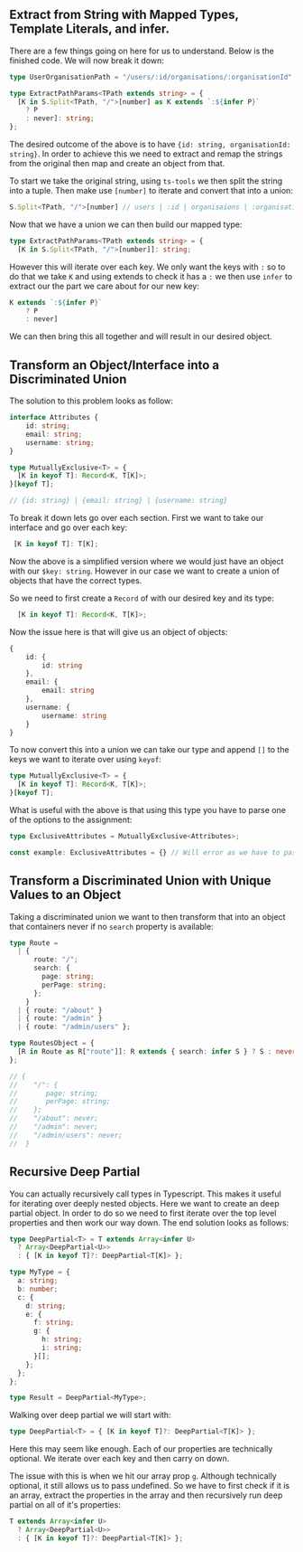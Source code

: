 ## Extract from String with Mapped Types, Template Literals, and infer.

There are a few things going on here for us to understand. Below is the finished code. We will now break it down:

```ts
type UserOrganisationPath = "/users/:id/organisations/:organisationId";

type ExtractPathParams<TPath extends string> = {
  [K in S.Split<TPath, "/">[number] as K extends `:${infer P}`
    ? P
    : never]: string;
};
```

The desired outcome of the above is to have `{id: string, organisationId: string}`. In order to achieve this we need to extract and remap the strings from the original then map and create an object from that.

To start we take the original string, using `ts-tools` we then split the string into a tuple. Then make use `[number]` to iterate and convert that into a union:

```ts
S.Split<TPath, "/">[number] // users | :id | organisaions | :organisationId
```

Now that we have a union we can then build our mapped type:

```ts
type ExtractPathParams<TPath extends string> = {
  [K in S.Split<TPath, "/">[number]]: string;
```

However this will iterate over each key. We only want the keys with `:` so to do that we take `K` and using extends to check it has a `:` we then use `infer` to extract our the part we care about for our new key:

```ts
K extends `:${infer P}`
    ? P
    : never]
```

We can then bring this all together and will result in our desired object.


## Transform an Object/Interface into a Discriminated Union

The solution to this problem looks as follow:

```ts
interface Attributes {
	id: string;
	email: string;
	username: string;
}

type MutuallyExclusive<T> = {
  [K in keyof T]: Record<K, T[K]>;
}[keyof T];

// {id: string} | {email: string} | {username: string}
```

To break it down lets go over each section. First we want to take our interface and go over each key:

```ts
 [K in keyof T]: T[K];
```

Now the above is a simplified version where we would just have an object with our `$key: string`. However in our case we want to create a union of objects that have the correct types. 

So we need to first create a `Record` of with our desired key and its type:

```ts
  [K in keyof T]: Record<K, T[K]>;
```

Now the issue here is that will give us an object of objects:

```ts
{
	id: {
		id: string
	},
	email: {
		email: string
	},
	username: {
		username: string
	}
}
```

To now convert this into a union we can take our type and append `[]` to the keys we want to iterate over using `keyof`:

```ts
type MutuallyExclusive<T> = {
  [K in keyof T]: Record<K, T[K]>;
}[keyof T];
```

What is useful with the above is that using this type you have to parse one of the options to the assignment:

```ts
type ExclusiveAttributes = MutuallyExclusive<Attributes>;

const example: ExclusiveAttributes = {} // Will error as we have to pass at least having one of the defined Attributes
```

## Transform a Discriminated Union with Unique Values to an Object

Taking a discriminated union we want to then transform that into an object that containers never if no `search` property is available:

```ts
type Route =
  | {
      route: "/";
      search: {
        page: string;
        perPage: string;
      };
    }
  | { route: "/about" }
  | { route: "/admin" }
  | { route: "/admin/users" };

type RoutesObject = {
  [R in Route as R["route"]]: R extends { search: infer S } ? S : never;
};

// {
//    "/": {
//       page: string;
//       perPage: string;
//    };
//    "/about": never;
//    "/admin": never;
//    "/admin/users": never;
//  }

```

## Recursive Deep Partial

You can actually recursively call types in Typescript. This makes it useful for iterating over deeply nested objects. Here we want to create an deep partial object. In order to do so we need to first iterate over the top level properties and then work our way down. The end solution looks as follows:

```ts
type DeepPartial<T> = T extends Array<infer U>
  ? Array<DeepPartial<U>>
  : { [K in keyof T]?: DeepPartial<T[K]> };

type MyType = {
  a: string;
  b: number;
  c: {
    d: string;
    e: {
      f: string;
      g: {
        h: string;
        i: string;
      }[];
    };
  };
};

type Result = DeepPartial<MyType>;
```

Walking over deep partial we will start with:

```ts
type DeepPartial<T> = { [K in keyof T]?: DeepPartial<T[K]> };
```

Here this may seem like enough. Each of our properties are technically optional. We iterate over each key and then carry on down. 

The issue with this is when we hit our array prop `g`. Although technically optional, it still allows us to pass undefined. So we have to first check if it is an array, extract the properties in the array and then recursively run deep partial on all of it's properties:

```ts
T extends Array<infer U>
  ? Array<DeepPartial<U>>
  : { [K in keyof T]?: DeepPartial<T[K]> };
```
